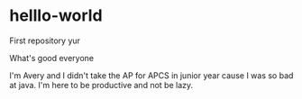 # helllo-world
First repository yur

What's good everyone

I'm Avery and I didn't take the AP for APCS in junior year cause I was so bad at java. I'm here to be productive and not be lazy.
